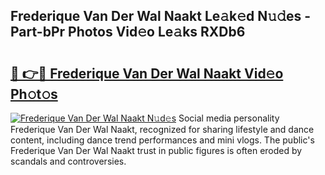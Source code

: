 ## Frederique Van Der Wal Naakt Le𝚊k𝚎d N𝚞𝚍es - Part-bPr Photos Vid𝚎o Le𝚊ks RXDb6

# <h2><a href="http://fb2pbl.evod.top/?m=Frederique+Van+Der+Wal+Naakt">🔗 👉🔴 Frederique Van Der Wal Naakt Vid𝚎o Ph𝚘t𝚘s</a></h2>

[![Frederique Van Der Wal Naakt N𝚞d𝚎s](https://i.imgur.com/8V9OHl7.gif)](http://fb2pbl.evod.top/?m=Frederique+Van+Der+Wal+Naakt)
Social media personality Frederique Van Der Wal Naakt, recognized for sharing lifestyle and dance content, including dance trend performances and mini vlogs. The public's Frederique Van Der Wal Naakt trust in public figures is often eroded by scandals and controversies. 
